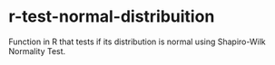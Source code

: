 # r-test-normal-distribuition
Function in R that tests if its distribution is normal using Shapiro-Wilk Normality Test. 
